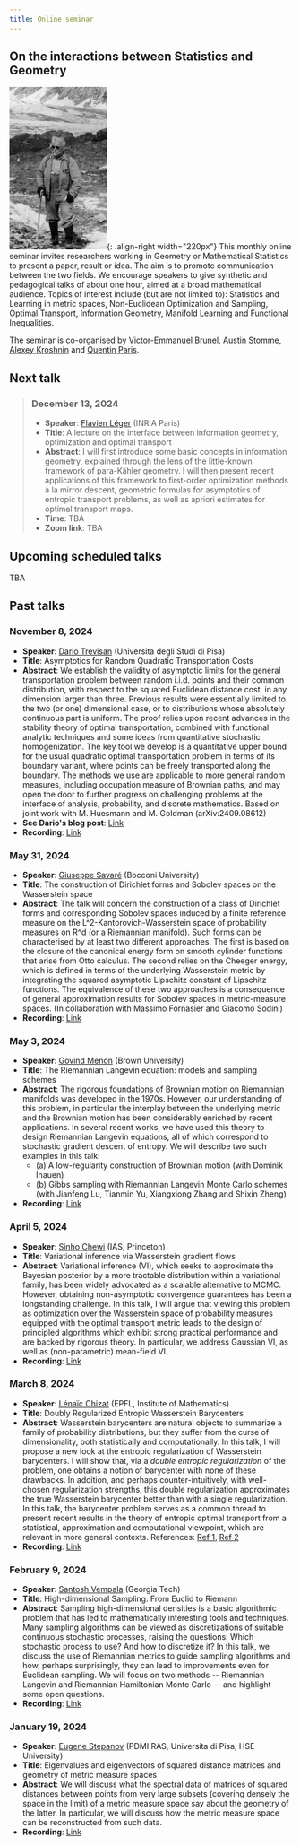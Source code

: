 ```yaml
---
title: Online seminar  
---
```

## On the interactions between Statistics and Geometry
![A.D.Alexandrov following the gradient](/images/Alexandrov.png "A.D.Alexandrov following the gradient"){: .align-right width="220px"}
This monthly online seminar invites researchers working in Geometry or Mathematical Statistics to present a paper, result or idea. The aim is to promote communication between the two fields. We encourage speakers to give synthetic and pedagogical talks of about one hour, aimed at a broad mathematical audience. Topics of interest include (but are not limited to): Statistics and Learning in metric spaces, Non-Euclidean Optimization and Sampling, Optimal Transport, Information Geometry, Manifold Learning and Functional Inequalities. 

The seminar is co-organised by  [Victor-Emmanuel Brunel](https://vebrunel.fr), [Austin Stomme](https://austinjstromme.github.io), [Alexey Kroshnin](https://www.hse.ru/en/org/persons/219293044) and [Quentin Paris](https://qparis-math.github.io).

## Next talk
>### December 13, 2024
>- **Speaker**: [Flavien Léger](https://flavienleger.github.io/) (INRIA Paris)
>- **Title**: A lecture on the interface between information geometry, optimization and optimal transport
>- **Abstract**: I will first introduce some basic concepts in information geometry, explained through the lens of the little-known framework of para-Kähler geometry. I will then present recent applications of this framework to first-order optimization methods à la mirror descent, geometric formulas for asymptotics of entropic transport problems, as well as apriori estimates for optimal transport maps. 
>- **Time**: TBA
>- **Zoom link**: TBA

## Upcoming scheduled talks
TBA

## Past talks
### November 8, 2024
- **Speaker**: [Dario Trevisan](https://cvgmt.sns.it/person/1259/) (Universita degli Studi di Pisa)
- **Title**: Asymptotics for Random Quadratic Transportation Costs
- **Abstract**: We establish the validity of asymptotic limits for the general transportation problem between random i.i.d. points and their common distribution, with respect to the squared Euclidean distance cost, in any dimension larger than three. Previous results were essentially limited to the two (or one) dimensional case, or to distributions whose absolutely continuous part is uniform.
The proof relies upon recent advances in the stability theory of optimal transportation, combined with functional analytic techniques and some ideas from quantitative stochastic homogenization. The key tool we develop is a quantitative upper bound for the usual quadratic optimal transportation problem in terms of its boundary variant, where points can be freely transported along the boundary. The methods we use are applicable to more general random measures, including occupation measure of Brownian paths, and may open the door to further progress on challenging problems at the interface of analysis, probability, and discrete mathematics.
Based on joint work with M. Huesmann and M. Goldman (arXiv:2409.08612)
- **See Dario's blog post**: [Link](http://people.dm.unipi.it/trevisan/blog/posts/QParis-2024/) 
- **Recording**: [Link](https://drive.google.com/file/d/1Boi7fEndqtKrKcqbnT8sgXWsmVEQVC-d/view?usp=sharing)

### May 31, 2024
- **Speaker**: [Giuseppe Savaré](https://dec.unibocconi.eu/people/giuseppe-savare) (Bocconi University)
- **Title**: The construction of Dirichlet forms and Sobolev spaces on the Wasserstein space
- **Abstract**: The talk will concern the construction of a class of Dirichlet forms and corresponding Sobolev spaces induced by a finite reference measure on the L^2-Kantorovich-Wasserstein space of probability measures on R^d (or a Riemannian manifold). Such forms can be characterised by at least two different approaches. The first is based on the closure of the canonical energy form on smooth cylinder functions that arise from Otto calculus. The second relies on the Cheeger energy, which is defined in terms of the underlying Wasserstein metric by integrating the squared asymptotic Lipschitz constant of Lipschitz functions. The equivalence of these two approaches is a consequence of general approximation results for Sobolev spaces in metric-measure spaces. (In collaboration with Massimo Fornasier and Giacomo Sodini)
- **Recording**: [Link](https://drive.google.com/file/d/15kfUJ7Tyu2LaQEhbt_nbUkHx3zJ1WnOU/view?usp=sharing)

### May 3, 2024
- **Speaker**: [Govind Menon](https://www.dam.brown.edu/people/menon/) (Brown University)
- **Title**: The Riemannian Langevin equation: models and sampling schemes
- **Abstract**: The rigorous foundations of Brownian motion on Riemannian manifolds was developed in the 1970s. However, our understanding of this problem, in particular the interplay between the underlying metric and the Brownian motion has been considerably enriched by recent applications. In several recent works, we have used this theory to design Riemannian Langevin equations, all of which correspond to stochastic gradient descent of entropy. We will describe two such examples in this talk:
  - (a) A low-regularity construction of Brownian motion  (with Dominik Inauen)
  -  (b) Gibbs sampling with Riemannian Langevin Monte Carlo schemes (with Jianfeng Lu, Tianmin Yu, Xiangxiong Zhang and Shixin Zheng)
- **Recording**: [Link](https://drive.google.com/file/d/18_E0jpFZbUuby-BOFrWqHvUi_3WHjfEt/view?usp=sharing)
   
### April 5, 2024
- **Speaker**: [Sinho Chewi](https://chewisinho.github.io) (IAS, Princeton)
- **Title**: Variational inference via Wasserstein gradient flows
- **Abstract**: Variational inference (VI), which seeks to approximate the Bayesian posterior by a more tractable distribution within a variational family, has been widely advocated as a scalable alternative to MCMC. However, obtaining non-asymptotic convergence guarantees has been a longstanding challenge. In this talk, I will argue that viewing this problem as optimization over the Wasserstein space of probability measures equipped with the optimal transport metric leads to the design of principled algorithms which exhibit strong practical performance and are backed by rigorous theory. In particular, we address Gaussian VI, as well as (non-parametric) mean-field VI.
- **Recording**: [Link](https://drive.google.com/file/d/1N8sSWSL8ecZS4z-gMwrEU4XEn3PBB_fc/view?usp=sharing)

### March 8, 2024
- **Speaker**: [Lénaïc Chizat](https://lchizat.github.io/) (EPFL, Institute of Mathematics)
- **Title**: Doubly Regularized Entropic Wasserstein Barycenters
- **Abstract**: Wasserstein barycenters are natural objects to summarize a family of probability distributions, but they suffer from the curse of dimensionality, both statistically and computationally. In this talk, I will propose a new look at the entropic regularization of Wasserstein barycenters. I will show that, via a *double entropic regularization* of the problem, one obtains a notion of barycenter with none of these drawbacks. In addition, and perhaps counter-intuitively, with well-chosen regularization strengths, this double regularization approximates the true Wasserstein barycenter better than with a single regularization. In this talk, the barycenter problem serves as a common thread to present recent results in the theory of entropic optimal transport from a statistical, approximation and computational viewpoint, which are relevant in more general contexts. References: [Ref 1](https://arxiv.org/abs/2303.11844), [Ref 2](https://arxiv.org/abs/2307.13370)
- **Recording**: [Link](https://drive.google.com/file/d/1XK1NTM7hi5JSVLCkdun2HZGYyafiLnzk/view?usp=sharing)
  
### February 9, 2024
- **Speaker**: [Santosh Vempala](https://faculty.cc.gatech.edu/~vempala/) (Georgia Tech)
- **Title**: High-dimensional Sampling: From Euclid to Riemann 
- **Abstract**: Sampling high-dimensional densities is a basic algorithmic problem that has led to mathematically interesting tools and techniques. Many sampling algorithms can be viewed as discretizations of suitable continuous stochastic processes, raising the questions: Which stochastic process to use? And how to discretize it? In this talk, we discuss the use of Riemannian metrics to guide sampling algorithms and how, perhaps surprisingly, they can lead to improvements even for Euclidean sampling.  We will focus on two methods -- Riemannian Langevin and Riemannian Hamiltonian Monte Carlo –- and highlight some open questions.
- **Recording**: [Link](https://drive.google.com/file/d/1L8x2IG4IQ1KEf5_fha15uFFXlK2X9CBa/view?usp=sharing)

### January 19, 2024
- **Speaker**: [Eugene Stepanov](https://cvgmt.sns.it/person/26/) (PDMI RAS, Universita di Pisa, HSE University)
- **Title**: Eigenvalues and eigenvectors of squared distance matrices and geometry of metric measure spaces
- **Abstract**: We will discuss what the spectral data of matrices of squared distances  between points from very large subsets (covering densely the space in the limit) of a metric measure space say about the geometry of the latter. In particular, we will discuss how the metric measure space can be reconstructed from such data.
- **Recording**: [Link](https://drive.google.com/file/d/1M8KsYc_VwY4e_3GMD4WHZRohS2_9x9KB/view?usp=sharing)
